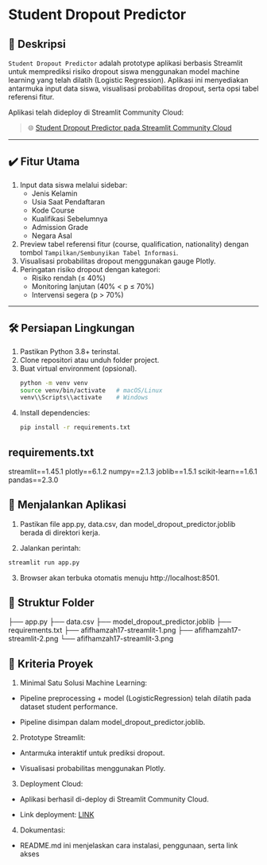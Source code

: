 # Student Dropout Predictor

## 📖 Deskripsi

`Student Dropout Predictor` adalah prototype aplikasi berbasis Streamlit untuk memprediksi risiko dropout siswa menggunakan model machine learning yang telah dilatih (Logistic Regression). Aplikasi ini menyediakan antarmuka input data siswa, visualisasi probabilitas dropout, serta opsi tabel referensi fitur.

Aplikasi telah dideploy di Streamlit Community Cloud:

> 🌐 [Student Dropout Predictor pada Streamlit Community Cloud](https://student-dropout-afifhamzah17.streamlit.app/)

---

## ✔️ Fitur Utama

1. Input data siswa melalui sidebar:
   - Jenis Kelamin
   - Usia Saat Pendaftaran
   - Kode Course
   - Kualifikasi Sebelumnya
   - Admission Grade
   - Negara Asal
2. Preview tabel referensi fitur (course, qualification, nationality) dengan tombol `Tampilkan/Sembunyikan Tabel Informasi`.
3. Visualisasi probabilitas dropout menggunakan gauge Plotly.
4. Peringatan risiko dropout dengan kategori:
   - Risiko rendah (≤ 40%)
   - Monitoring lanjutan (40% < p ≤ 70%)
   - Intervensi segera (p > 70%)

---

## 🛠️ Persiapan Lingkungan

1. Pastikan Python 3.8+ terinstal.
2. Clone repositori atau unduh folder project.
3. Buat virtual environment (opsional).
   ```bash
   python -m venv venv
   source venv/bin/activate   # macOS/Linux
   venv\\Scripts\\activate    # Windows
   ```
4. Install dependencies:
   ```bash
   pip install -r requirements.txt
   ```

## requirements.txt
streamlit==1.45.1
plotly==6.1.2
numpy==2.1.3
joblib==1.5.1
scikit-learn==1.6.1
pandas==2.3.0

## 🚀 Menjalankan Aplikasi

1. Pastikan file app.py, data.csv, dan model_dropout_predictor.joblib berada di direktori kerja.

2. Jalankan perintah:
```bash
streamlit run app.py
```
3. Browser akan terbuka otomatis menuju http://localhost:8501.

## 📂 Struktur Folder

├── app.py
├── data.csv
├── model_dropout_predictor.joblib
├── requirements.txt
├── afifhamzah17-streamlit-1.png
├── afifhamzah17-streamlit-2.png
└── afifhamzah17-streamlit-3.png

## 🎯 Kriteria Proyek

1. Minimal Satu Solusi Machine Learning:

* Pipeline preprocessing + model (LogisticRegression) telah dilatih pada dataset student performance.

* Pipeline disimpan dalam model_dropout_predictor.joblib.

2. Prototype Streamlit:

* Antarmuka interaktif untuk prediksi dropout.

* Visualisasi probabilitas menggunakan Plotly.

3. Deployment Cloud:

* Aplikasi berhasil di-deploy di Streamlit Community Cloud.

* Link deployment: [LINK](https://student-dropout-afifhamzah17.streamlit.app/)

4. Dokumentasi:

* README.md ini menjelaskan cara instalasi, penggunaan, serta link akses